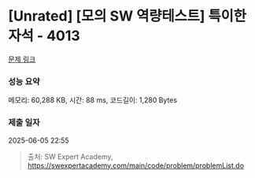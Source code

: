 # [Unrated] [모의 SW 역량테스트] 특이한 자석 - 4013 

[문제 링크](https://swexpertacademy.com/main/code/problem/problemDetail.do?contestProbId=AWIeV9sKkcoDFAVH) 

### 성능 요약

메모리: 60,288 KB, 시간: 88 ms, 코드길이: 1,280 Bytes

### 제출 일자

2025-06-05 22:55



> 출처: SW Expert Academy, https://swexpertacademy.com/main/code/problem/problemList.do